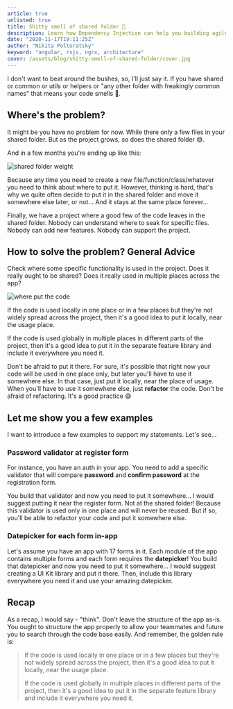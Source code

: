 ```yaml
---
article: true
unlisted: true
title: Shitty smell of shared folder 💩
description: Learn how Dependency Injection can help you building agile Angular systems
date: "2020-11-17T19:11:25Z"
author: "Nikita Poltoratsky"
keyword: "angular, rxjs, ngrx, architecture"
cover: /assets/blog/shitty-smell-of-shared-folder/cover.jpg
---
```

I don't want to beat around the bushes, so, I'll just say it. If you have shared or common or utils or helpers or "any other folder with freakingly common names" that means your code smells 💩.

## Where's the problem?

It might be you have no problem for now. While there only a few files in your shared folder. But as the project grows, so does the shared folder 😅.

And in a few months you're ending up like this:

![shared folder weight](/assets/blog/shitty-smell-of-shared-folder/shared-folder.webp)

Because any time you need to create a new file/function/class/whatever you need to think about where to put it. However, thinking is hard, that's why we quite often decide to put it in the shared folder and move it somewhere else later, or not... And it stays at the same place forever...

Finally, we have a project where a good few of the code leaves in the shared folder. Nobody can understand where to seak for specific files. Nobody can add new features. Nobody can support the project.

## How to solve the problem? General Advice

Check where some specific functionality is used in the project. Does it really ought to be shared? Does it really used in multiple places across the app?

![where put the code](/assets/blog/shitty-smell-of-shared-folder/where-put-code.webp)

If the code is used locally in one place or in a few places but they're not widely spread across the project, then it's a good idea to put it locally, near the usage place.

If the code is used globally in multiple places in different parts of the project, then it's a good idea to put it in the separate feature library and include it everywhere you need it.

Don't be afraid to put it there. For sure, it's possible that right now your code will be used in one place only, but later you'll have to use it somewhere else. In that case, just put it locally, near the place of usage. When you'll have to use it somewhere else, just **refactor** the code. Don't be afraid of refactoring. It's a good practice 😅

## Let me show you a few examples

I want to introduce a few examples to support my statements. Let's see...

### Password validator at register form

For instance, you have an auth in your app. You need to add a specific validator that will compare **password** and **confirm password** at the registration form.

You build that validator and now you need to put it somewhere... I would suggest putting it near the register form. Not at the shared folder! Because this validator is used only in one place and will never be reused. But if so, you'll be able to refactor your code and put it somewhere else.

### Datepicker for each form in-app

Let's assume you have an app with 17 forms in it. Each module of the app contains multiple forms and each form requires the **datepicker**! You build that datepicker and now you need to put it somewhere... I would suggest creating a UI Kit library and put it there. Then, include this library everywhere you need it and use your amazing datepicker.

## Recap

As a recap, I would say - "think". Don't leave the structure of the app as-is. You ought to structure the app properly to allow your teammates and future you to search through the code base easily. And remember, the golden rule is:

> If the code is used locally in one place or in a few places but they're not widely spread across the project, then it's a good idea to put it locally, near the usage place.
>
> If the code is used globally in multiple places in different parts of the project, then it's a good idea to put it in the separate feature library and include it everywhere you need it.

